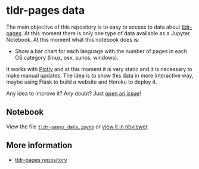 # tldr-pages data

The main objective of this repository is to easy to access to data about [tldr-pages](https://github.com/tldr-pages/tldr).
At this moment there is only one type of data available as a Jupyter Notebook. At this moment what this notebook does is:

  - Show a bar chart for each language with the number of pages in each OS category (linux, osx, sunos, windows).
  
It works with [Plotly](https://plot.ly/python/) and at this moment it is very static and it is necessary to make manual updates. The idea is to show this data in more interactive way, maybe using Flask to build a website and Heroku to deploy it.

Any idea to improve it? Any doubt? Just [open an issue](https://github.com/ivanhercaz/tldr-pages_data)!

## Notebook

View the file [`tldr-pages_data.ipynb`](https://github.com/ivanhercaz/tldr-pages-data/blob/master/tldr-pages_data.ipynb) or [view it in nbviewer](https://nbviewer.jupyter.org/github/ivanhercaz/tldr-pages-data/blob/master/tldr-pages_data.ipynb).

## More information
  - [tldr-pages repository](https://github.com/tldr-pages/tldr)
